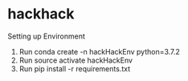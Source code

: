 # hackhack

Setting up Environment

1. Run conda create -n hackHackEnv python=3.7.2
2. Run source activate hackHackEnv
3. Run pip install -r requirements.txt
